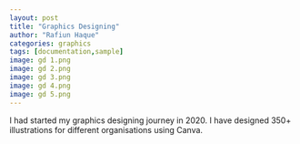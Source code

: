 ```yaml
---
layout: post
title: "Graphics Designing"
author: "Rafiun Haque"
categories: graphics
tags: [documentation,sample]
image: gd 1.png
image: gd 2.png
image: gd 3.png
image: gd 4.png
image: gd 5.png
---
```

 I had started my graphics designing journey in 2020. I have designed 350+ illustrations for different organisations using Canva. 
